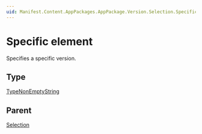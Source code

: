 ```yaml
---
uid: Manifest.Content.AppPackages.AppPackage.Version.Selection.Specific
---
```


# Specific element

Specifies a specific version.

## Type

[TypeNonEmptyString](xref:Manifest-TypeNonEmptyString)

## Parent

[Selection](xref:Manifest.Content.AppPackages.AppPackage.Version.Selection)
